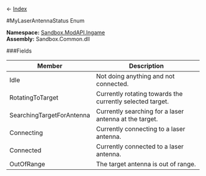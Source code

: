 ← [Index](Api-Index)

#MyLaserAntennaStatus Enum

**Namespace:** [Sandbox.ModAPI.Ingame](Sandbox.ModAPI.Ingame)  
**Assembly:** Sandbox.Common.dll

###Fields

|Member|Description|
|---|---|
|Idle|Not doing anything and not connected.|
|RotatingToTarget|Currently rotating towards the currently selected target.|
|SearchingTargetForAntenna|Currently searching for a laser antenna at the target.|
|Connecting|Currently connecting to a laser antenna.|
|Connected|Currently connected to a laser antenna.|
|OutOfRange|The target antenna is out of range.|

